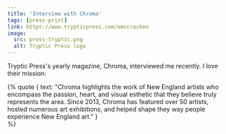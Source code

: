 ```yaml
---
title: 'Interview with Chroma'
tags: [press-print]
link: https://www.trypticpress.com/emccracken
image:
  src: press-tryptic.png
  alt: Tryptic Press logo
---
```


Tryptic Press's yearly magazine, Chroma, interviewed me recently. I love their mission:

{% quote {
    text: "Chroma highlights the work of New England artists who encompass the passion, heart, and visual esthetic that they believe truly represents the area. Since 2013, Chroma has featured over 50 artists, hosted numerous art exhibitions, and helped shape they way people experience New England art."
    }  
%}